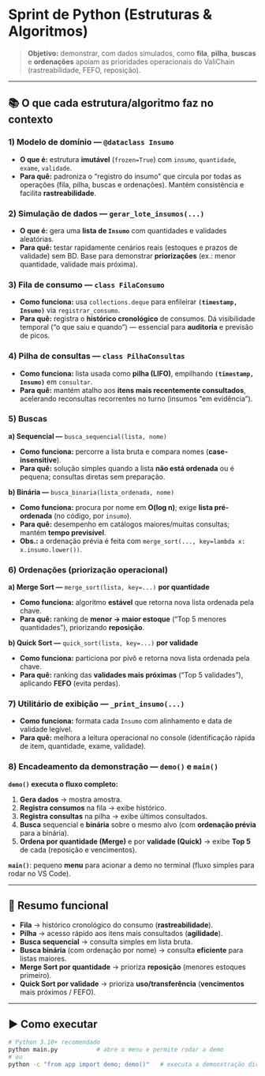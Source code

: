 # Sprint de Python (Estruturas & Algoritmos)

> **Objetivo:** demonstrar, com dados simulados, como **fila**, **pilha**, **buscas** e **ordenações** apoiam as prioridades operacionais do ValiChain (rastreabilidade, FEFO, reposição).

---

## 📚 O que cada estrutura/algoritmo faz no contexto

### 1) Modelo de domínio — `@dataclass Insumo`
- **O que é:** estrutura **imutável** (`frozen=True`) com `insumo`, `quantidade`, `exame`, `validade`.
- **Para quê:** padroniza o “registro do insumo” que circula por todas as operações (fila, pilha, buscas e ordenações). Mantém consistência e facilita **rastreabilidade**.

### 2) Simulação de dados — `gerar_lote_insumos(...)`
- **O que é:** gera uma **lista de `Insumo`** com quantidades e validades aleatórias.
- **Para quê:** testar rapidamente cenários reais (estoques e prazos de validade) sem BD. Base para demonstrar **priorizações** (ex.: menor quantidade, validade mais próxima).

### 3) Fila de consumo — `class FilaConsumo`
- **Como funciona:** usa `collections.deque` para enfileirar **`(timestamp, Insumo)`** via `registrar_consumo`.
- **Para quê:** registra o **histórico cronológico** de consumos. Dá visibilidade temporal (“o que saiu e quando”) — essencial para **auditoria** e previsão de picos.

### 4) Pilha de consultas — `class PilhaConsultas`
- **Como funciona:** lista usada como **pilha (LIFO)**, empilhando **`(timestamp, Insumo)`** em `consultar`.
- **Para quê:** mantém atalho aos **itens mais recentemente consultados**, acelerando reconsultas recorrentes no turno (insumos “em evidência”).

### 5) Buscas
**a) Sequencial —** `busca_sequencial(lista, nome)`  
- **Como funciona:** percorre a lista bruta e compara nomes (**case-insensitive**).  
- **Para quê:** solução simples quando a lista **não está ordenada** ou é pequena; consultas diretas sem preparação.

**b) Binária —** `busca_binaria(lista_ordenada, nome)`  
- **Como funciona:** procura por nome em **O(log n)**; exige **lista pré-ordenada** (no código, por `insumo`).  
- **Para quê:** desempenho em catálogos maiores/muitas consultas; mantém **tempo previsível**.  
- **Obs.:** a ordenação prévia é feita com `merge_sort(..., key=lambda x: x.insumo.lower())`.

### 6) Ordenações (priorização operacional)
**a) Merge Sort —** `merge_sort(lista, key=...)` **por quantidade**  
- **Como funciona:** algoritmo **estável** que retorna nova lista ordenada pela chave.  
- **Para quê:** ranking de **menor → maior estoque** (“Top 5 menores quantidades”), priorizando **reposição**.

**b) Quick Sort —** `quick_sort(lista, key=...)` **por validade**  
- **Como funciona:** particiona por pivô e retorna nova lista ordenada pela chave.  
- **Para quê:** ranking das **validades mais próximas** (“Top 5 validades”), aplicando **FEFO** (evita perdas).

### 7) Utilitário de exibição — `_print_insumo(...)`
- **Como funciona:** formata cada `Insumo` com alinhamento e data de validade legível.
- **Para quê:** melhora a leitura operacional no console (identificação rápida de item, quantidade, exame, validade).

### 8) Encadeamento da demonstração — `demo()` e `main()`
**`demo()` executa o fluxo completo:**
1. **Gera dados** → mostra amostra.  
2. **Registra consumos** na fila → exibe histórico.  
3. **Registra consultas** na pilha → exibe últimos consultados.  
4. **Busca** sequencial e **binária** sobre o mesmo alvo (com **ordenação prévia** para a binária).  
5. **Ordena por quantidade (Merge)** e por **validade (Quick)** → exibe **Top 5** de cada (reposição e vencimentos).

**`main()`**: pequeno **menu** para acionar a demo no terminal (fluxo simples para rodar no VS Code).

---

## 🧭 Resumo funcional
- **Fila** → histórico cronológico do consumo (**rastreabilidade**).  
- **Pilha** → acesso rápido aos itens mais consultados (**agilidade**).  
- **Busca sequencial** → consulta simples em lista bruta.  
- **Busca binária** (com ordenação por nome) → consulta **eficiente** para listas maiores.  
- **Merge Sort por quantidade** → prioriza **reposição** (menores estoques primeiro).  
- **Quick Sort por validade** → prioriza **uso/transferência** (**vencimentos** mais próximos / FEFO).

---

## ▶️ Como executar
```bash
# Python 3.10+ recomendado
python main.py           # abre o menu e permite rodar a demo
# ou
python -c "from app import demo; demo()"   # executa a demonstração direto
